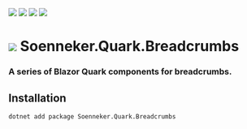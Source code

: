 ﻿[![](https://img.shields.io/nuget/v/soenneker.quark.breadcrumbs.svg?style=for-the-badge)](https://www.nuget.org/packages/soenneker.quark.breadcrumbs/)
[![](https://img.shields.io/github/actions/workflow/status/soenneker/soenneker.quark.breadcrumbs/publish-package.yml?style=for-the-badge)](https://github.com/soenneker/soenneker.quark.breadcrumbs/actions/workflows/publish-package.yml)
[![](https://img.shields.io/nuget/dt/soenneker.quark.breadcrumbs.svg?style=for-the-badge)](https://www.nuget.org/packages/soenneker.quark.breadcrumbs/)
[![](https://img.shields.io/badge/Demo-Live-blueviolet?style=for-the-badge&logo=github)](https://soenneker.github.io/soenneker.quark.breadcrumbs/)

# ![](https://user-images.githubusercontent.com/4441470/224455560-91ed3ee7-f510-4041-a8d2-3fc093025112.png) Soenneker.Quark.Breadcrumbs
### A series of Blazor Quark components for breadcrumbs.

## Installation

```
dotnet add package Soenneker.Quark.Breadcrumbs
```
